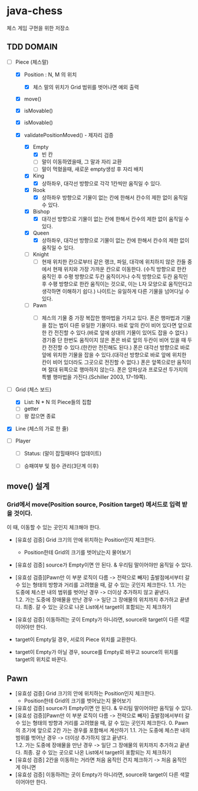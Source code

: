 # java-chess

체스 게임 구현을 위한 저장소

## TDD DOMAIN

- [ ] Piece (체스말)
    - [x] Position : N, M 의 위치
        - [x] 체스 말의 위치가 Grid 범위를 벗어나면 예외 출력
    - [x] move()
    - [x] isMovable()
    - [x] isMovable()
    - [x] validatePositionMoved() - 제자리 검증
      
        - [x] Empty 
            - [x] 빈 칸
            - [ ] 말이 이동하였을때, 그 말과 자리 교환
            - [ ] 말이 먹혔을때, 새로운 empty생성 후 자리 배치
        - [x] King
            - [x] 상하좌우, 대각선 방향으로 각각 1칸씩만 움직일 수 있다.
        - [x] Rook
            - [x] 상하좌우 방향으로 기물이 없는 칸에 한해서 칸수의 제한 없이 움직일 수 있다.
        - [x] Bishop
            - [x] 대각선 방향으로 기물이 없는 칸에 한해서 칸수의 제한 없이 움직일 수 있다.
        - [x] Queen
            - [x] 상하좌우, 대각선 방향으로 기물이 없는 칸에 한해서 칸수의 제한 없이 움직일 수 있다.
        - [ ] Knight
            - [ ] 현재 위치한 칸으로부터 같은 랭크, 파일, 대각에 위치하지 않은 칸들 중에서 현재 위치와 가장 가까운 칸으로 이동한다. (수직 방향으로 한칸 움직인 후 수평 방향으로 두칸 움직이거나
              수직 방향으로 두칸 움직인 후 수평 방향으로 한칸 움직이는 것으로, 이는 L자 모양으로 움직인다고 생각하면 이해하기 쉽다.) 나이트는 유일하게 다른 기물을 넘어다닐 수 있다.
        - [ ] Pawn
            - [ ] 체스의 기물 중 가장 복잡한 행마법을 가지고 있다. 폰은 행마법과 기물을 잡는 법이 다른 유일한 기물이다. 바로 앞의 칸이 비어 있다면 앞으로 한 칸 전진할 수 있다.(바로 앞에
              상대의 기물이 있어도 잡을 수 없다.)
              경기중 단 한번도 움직이지 않은 폰은 바로 앞의 두칸이 비어 있을 때 두칸 전진할 수 있다.(한칸만 전진해도 된다.) 폰은 대각선 방향으로 바로 앞에 위치한 기물을 잡을 수 있다.(대각선
              방향으로 바로 앞에 위치한 칸이 비어 있더라도 그곳으로 전진할 수 없다.)
              폰은 앞쪽으로만 움직이며 절대 뒤쪽으로 행마하지 않는다. 폰은 앙파상과 프로모션 두가지의 특별 행마법을 가진다.(Schiller 2003, 17–19쪽).


- [ ] Grid (체스 보드)
    - [x] List<Line>: N * N 의 Piece들의 집합
    - [ ] getter
    - [ ] 왕 잡으면 종료

- [x] Line (체스의 가로 한 줄)

- [ ] Player
    - [ ] Status: (말이 잡힐때마다 업데이트)
    - [ ] 승패여부 및 점수 관리(3단계 이후)
    

## move() 설계
### Grid에서 move(Position source, Position target) 메서드로 입력 받을 것이다.
이 때, 이동할 수 있는 곳인지 체크해야 한다.
- [유효성 검증] Grid 크기의 안에 위치하는 Position인지 체크한다.
  - Position한테 Grid의 크기를 벗어났는지 물어보기
- [유효성 검증] source가 Empty이면 안 된다. & 우리팀 말이어야만 움직일 수 있다.
- [유효성 검증][Pawn만 이 부분 로직이 다름 -> 전략으로 빼자] 출발점에서부터 갈 수 있는 형태의 방향과 거리를 고려했을 때, 갈 수 있는 곳인지 체크한다.
  1.1. 가는 도중에 체스판 내의 범위를 벗어난 경우 -> 더이상 추가하지 않고 끝낸다.      
  1.2. 가는 도중에 장애물을 만난 경우 -> 일단 그 장애물의 위치까지 추가하고 끝낸다.
    최종. 갈 수 있는 곳으로 나온 List<Position>에서 target이 포함되는 지 체크하기 
- [유효성 검증] 이동하려는 곳이 Empty가 아니라면, source와 target이 다른 색깔이어야만 한다.
    

- target이 Empty일 경우, 서로의 Piece 위치를 교환한다.
- target이 Empty가 아닐 경우, source를 Empty로 바꾸고 source의 위치를 target의 위치로 바꾼다.  

## Pawn
- [유효성 검증] Grid 크기의 안에 위치하는 Position인지 체크한다.
    - Position한테 Grid의 크기를 벗어났는지 물어보기
- [유효성 검증] source가 Empty이면 안 된다. & 우리팀 말이어야만 움직일 수 있다.
- [유효성 검증][Pawn만 이 부분 로직이 다름 -> 전략으로 빼자] 출발점에서부터 갈 수 있는 형태의 방향과 거리를 고려했을 때, 갈 수 있는 곳인지 체크한다.
  0. Pawn의 초기에 앞으로 2칸 가는 경우를 포함해서 계산하기
  1.1. 가는 도중에 체스판 내의 범위를 벗어난 경우 -> 더이상 추가하지 않고 끝낸다.      
  1.2. 가는 도중에 장애물을 만난 경우 -> 일단 그 장애물의 위치까지 추가하고 끝낸다.
  최종. 갈 수 있는 곳으로 나온 List<Position>에서 target이 포함되는 지 체크하기
- [유효성 검증] 2칸을 이동하는 거라면 처음 움직인 건지 체크하기
  -> 처음 움직인 게 아니면 
- [유효성 검증] 이동하려는 곳이 Empty가 아니라면, source와 target이 다른 색깔이어야만 한다. 